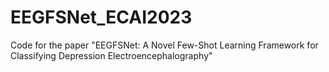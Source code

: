 # EEGFSNet_ECAI2023
Code for the paper "EEGFSNet: A Novel Few-Shot Learning Framework for Classifying Depression Electroencephalography"
